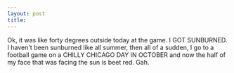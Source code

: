 ```yaml
---
layout: post
title: 
---
```


Ok, it was like forty degrees outside today at the game. I GOT SUNBURNED. I haven't been sunburned like all summer, then all of a sudden, I go to a football game on a CHILLY CHICAGO DAY IN OCTOBER and now the half of my face that was facing the sun is beet red. Gah.
